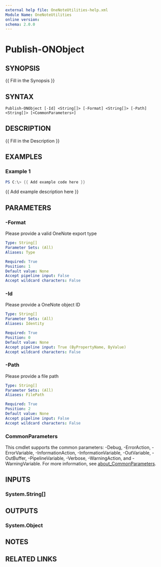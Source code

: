 ```yaml
---
external help file: OneNoteUtilities-help.xml
Module Name: OneNoteUtilities
online version:
schema: 2.0.0
---
```


# Publish-ONObject

## SYNOPSIS
{{ Fill in the Synopsis }}

## SYNTAX

```
Publish-ONObject [-Id] <String[]> [-Format] <String[]> [-Path] <String[]> [<CommonParameters>]
```

## DESCRIPTION
{{ Fill in the Description }}

## EXAMPLES

### Example 1
```powershell
PS C:\> {{ Add example code here }}
```

{{ Add example description here }}

## PARAMETERS

### -Format
Please provide a valid OneNote export type

```yaml
Type: String[]
Parameter Sets: (All)
Aliases: Type

Required: True
Position: 1
Default value: None
Accept pipeline input: False
Accept wildcard characters: False
```

### -Id
Please provide a OneNote object ID

```yaml
Type: String[]
Parameter Sets: (All)
Aliases: Identity

Required: True
Position: 0
Default value: None
Accept pipeline input: True (ByPropertyName, ByValue)
Accept wildcard characters: False
```

### -Path
Please provide a file path

```yaml
Type: String[]
Parameter Sets: (All)
Aliases: FilePath

Required: True
Position: 2
Default value: None
Accept pipeline input: False
Accept wildcard characters: False
```

### CommonParameters
This cmdlet supports the common parameters: -Debug, -ErrorAction, -ErrorVariable, -InformationAction, -InformationVariable, -OutVariable, -OutBuffer, -PipelineVariable, -Verbose, -WarningAction, and -WarningVariable. For more information, see [about_CommonParameters](http://go.microsoft.com/fwlink/?LinkID=113216).

## INPUTS

### System.String[]

## OUTPUTS

### System.Object
## NOTES

## RELATED LINKS
